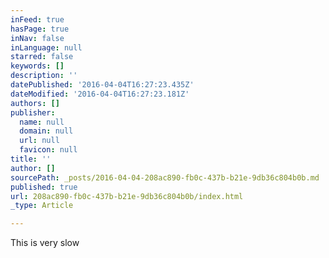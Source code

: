 ```yaml
---
inFeed: true
hasPage: true
inNav: false
inLanguage: null
starred: false
keywords: []
description: ''
datePublished: '2016-04-04T16:27:23.435Z'
dateModified: '2016-04-04T16:27:23.181Z'
authors: []
publisher:
  name: null
  domain: null
  url: null
  favicon: null
title: ''
author: []
sourcePath: _posts/2016-04-04-208ac890-fb0c-437b-b21e-9db36c804b0b.md
published: true
url: 208ac890-fb0c-437b-b21e-9db36c804b0b/index.html
_type: Article

---
```

This is very slow